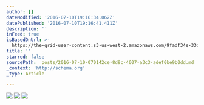 ```yaml
---
author: []
dateModified: '2016-07-10T19:16:34.062Z'
datePublished: '2016-07-10T19:16:41.411Z'
description: ''
inFeed: true
isBasedOnUrl: >-
  https://the-grid-user-content.s3-us-west-2.amazonaws.com/9fadf34e-33d0-4549-9c0f-dcff4b490cab.jpg
title: ''
starred: false
sourcePath: _posts/2016-07-10-070142ce-8d9c-4607-a3c3-adef0be9b0dd.md
_context: 'http://schema.org'
_type: Article

---
```

![](https://imgflo.herokuapp.com/graph/vahj1ThiexotieMo/39ab54f97c983560b7a5d0f9148f4c11/croprotate.jpg?cropheight=722&cropwidth=1119&degrees=0&input=https://the-grid-user-content.s3-us-west-2.amazonaws.com/bd0bb9fe-76f3-427f-af67-58936479bf83.jpg&x=117&y=0)
![](https://imgflo.herokuapp.com/graph/vahj1ThiexotieMo/7ed29bc96548bcddaa747beda467b1c9/croprotate.jpg?cropheight=755&cropwidth=1114&degrees=0&input=https://the-grid-user-content.s3-us-west-2.amazonaws.com/39dc08c8-77cd-4c70-8d61-83eb0d0fdda2.jpg&x=117&y=0)
![](https://imgflo.herokuapp.com/graph/vahj1ThiexotieMo/65920d749878cbd2edf7459d05207022/croprotate.jpg?cropheight=722&cropwidth=1365&degrees=0&input=https://the-grid-user-content.s3-us-west-2.amazonaws.com/1620ae16-7965-446c-89f4-1fe118c87b92.jpg&x=0&y=0)